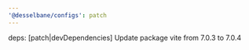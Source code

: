 ```yaml
---
'@desselbane/configs': patch
---
```


deps: [patch|devDependencies] Update package vite from 7.0.3 to 7.0.4
